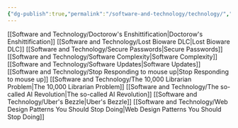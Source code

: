 ```yaml
---
{"dg-publish":true,"permalink":"/software-and-technology/technology/","tags":["software","Technology"],"noteIcon":""}
---
```



[[Software and Technology/Doctorow's Enshittification\|Doctorow's Enshittification]]
[[Software and Technology/Lost Bioware DLC\|Lost Bioware DLC]]
[[Software and Technology/Secure Passwords\|Secure Passwords]]
[[Software and Technology/Software Complexity\|Software Complexity]]
[[Software and Technology/Software Updates\|Software Updates]]
[[Software and Technology/Stop Responding to mouse up\|Stop Responding to mouse up]]
[[Software and Technology/The 10,000 Librarian Problem\|The 10,000 Librarian Problem]]
[[Software and Technology/The so-called AI Revolution\|The so-called AI Revolution]]
[[Software and Technology/Uber's Bezzle\|Uber's Bezzle]]
[[Software and Technology/Web Design Patterns You Should Stop Doing\|Web Design Patterns You Should Stop Doing]]